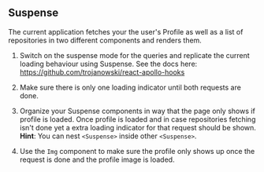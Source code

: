## Suspense

The current application fetches your the user's Profile as well as a list of repositories in two different components and renders them.

1. Switch on the suspense mode for the queries and replicate the current loading behaviour using Suspense. See the docs here: https://github.com/trojanowski/react-apollo-hooks

2. Make sure there is only one loading indicator until both requests are done.

3. Organize your Suspense components in way that the page only shows if profile is loaded. Once profile is loaded and in case repositories fetching isn't done yet a extra loading indicator for that request should be shown. **Hint**: You can nest `<Suspense>` inside other `<Suspense>`.

4) Use the `Img` component to make sure the profile only shows up once the request is done and the profile image is loaded.
